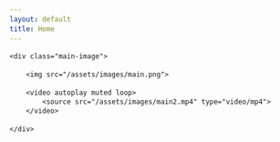 ```yaml
---
layout: default
title: Home
---
```


<style>

	main {
		margin-bottom: 0;
	}

	.main-image__wrapper {
		position: relative;
		width: 100%;
		height: 100dvh;
	}

	.main-image {
		position: absolute;
		width: 30rem;
		padding: 1rem;
		top: 50%;
		left: 50%;
		transform: translate(-50%, -50%);
	}

	.main-image img,
	.main-image video {
		display: block;
		width: 100%;
	}

	.main-image video { /* Targeting the second image */
		position: absolute;
		width: 30%;
		bottom: 1rem;
		left: 50%;
    	transform: translateX(-50%);
	}

	@media only screen and (max-width: 35rem) {
		.main-image {
			width: 100%;
		}

	}
	
</style>

<div class="main-image__wrapper">

	<div class="main-image">

		<img src="/assets/images/main.png">

		<video autoplay muted loop>
            <source src="/assets/images/main2.mp4" type="video/mp4">
        </video>

	</div>
</div>